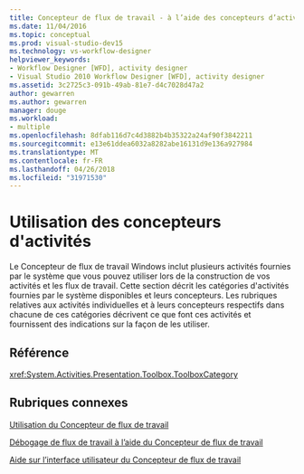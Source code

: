 ```yaml
---
title: Concepteur de flux de travail - à l’aide des concepteurs d’activités
ms.date: 11/04/2016
ms.topic: conceptual
ms.prod: visual-studio-dev15
ms.technology: vs-workflow-designer
helpviewer_keywords:
- Workflow Designer [WFD], activity designer
- Visual Studio 2010 Workflow Designer [WFD], activity designer
ms.assetid: 3c2725c3-091b-49ab-81e7-d4c7028d47a2
author: gewarren
ms.author: gewarren
manager: douge
ms.workload:
- multiple
ms.openlocfilehash: 8dfab116d7c4d3882b4b35322a24af90f3842211
ms.sourcegitcommit: e13e61ddea6032a8282abe16131d9e136a927984
ms.translationtype: MT
ms.contentlocale: fr-FR
ms.lasthandoff: 04/26/2018
ms.locfileid: "31971530"
---
```

# <a name="using-the-activity-designers"></a>Utilisation des concepteurs d'activités

Le Concepteur de flux de travail Windows inclut plusieurs activités fournies par le système que vous pouvez utiliser lors de la construction de vos activités et les flux de travail. Cette section décrit les catégories d'activités fournies par le système disponibles et leurs concepteurs. Les rubriques relatives aux activités individuelles et à leurs concepteurs respectifs dans chacune de ces catégories décrivent ce que font ces activités et fournissent des indications sur la façon de les utiliser.

## <a name="reference"></a>Référence

<xref:System.Activities.Presentation.Toolbox.ToolboxCategory>

## <a name="related-sections"></a>Rubriques connexes

 [Utilisation du Concepteur de flux de travail](../workflow-designer/using-the-workflow-designer.md)

 [Débogage de flux de travail à l’aide du Concepteur de flux de travail](../workflow-designer/debugging-workflows-with-the-workflow-designer.md)

 [Aide sur l’interface utilisateur du Concepteur de flux de travail](../workflow-designer/workflow-designer-ui-help.md)